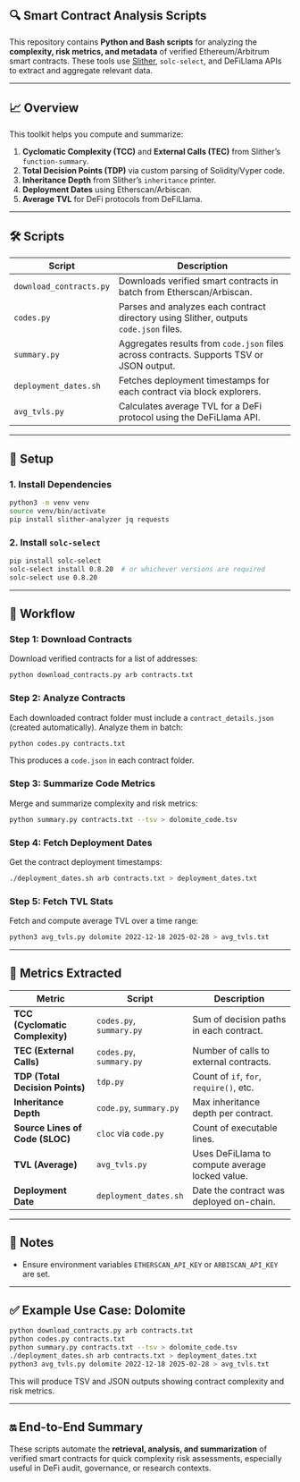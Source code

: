 ## **🔍 Smart Contract Analysis Scripts**

This repository contains **Python and Bash scripts** for analyzing the **complexity, risk metrics, and metadata** of verified Ethereum/Arbitrum smart contracts. These tools use [Slither](https://github.com/crytic/slither), `solc-select`, and DeFiLlama APIs to extract and aggregate relevant data.

---

## **📈 Overview**
This toolkit helps you compute and summarize:
1. **Cyclomatic Complexity (TCC)** and **External Calls (TEC)** from Slither’s `function-summary`.
2. **Total Decision Points (TDP)** via custom parsing of Solidity/Vyper code.
3. **Inheritance Depth** from Slither’s `inheritance` printer.
4. **Deployment Dates** using Etherscan/Arbiscan.
5. **Average TVL** for DeFi protocols from DeFiLlama.

---

## **🛠️ Scripts**
| Script | Description |
|--------|-------------|
| `download_contracts.py` | Downloads verified smart contracts in batch from Etherscan/Arbiscan. |
| `codes.py` | Parses and analyzes each contract directory using Slither, outputs `code.json` files. |
| `summary.py` | Aggregates results from `code.json` files across contracts. Supports TSV or JSON output. |
| `deployment_dates.sh` | Fetches deployment timestamps for each contract via block explorers. |
| `avg_tvls.py` | Calculates average TVL for a DeFi protocol using the DeFiLlama API. |

---

## **📆 Setup**

### **1. Install Dependencies**
```sh
python3 -m venv venv
source venv/bin/activate
pip install slither-analyzer jq requests
```

### **2. Install `solc-select`**
```sh
pip install solc-select
solc-select install 0.8.20  # or whichever versions are required
solc-select use 0.8.20
```

---

## **🚀 Workflow**

### **Step 1: Download Contracts**
Download verified contracts for a list of addresses:
```sh
python download_contracts.py arb contracts.txt
```

### **Step 2: Analyze Contracts**
Each downloaded contract folder must include a `contract_details.json` (created automatically). Analyze them in batch:
```sh
python codes.py contracts.txt
```
This produces a `code.json` in each contract folder.

### **Step 3: Summarize Code Metrics**
Merge and summarize complexity and risk metrics:
```sh
python summary.py contracts.txt --tsv > dolomite_code.tsv
```

### **Step 4: Fetch Deployment Dates**
Get the contract deployment timestamps:
```sh
./deployment_dates.sh arb contracts.txt > deployment_dates.txt
```

### **Step 5: Fetch TVL Stats**
Fetch and compute average TVL over a time range:
```sh
python3 avg_tvls.py dolomite 2022-12-18 2025-02-28 > avg_tvls.txt
```

---

## **🧠 Metrics Extracted**

| Metric | Script | Description |
|--------|--------|-------------|
| **TCC (Cyclomatic Complexity)** | `codes.py`, `summary.py` | Sum of decision paths in each contract. |
| **TEC (External Calls)** | `codes.py`, `summary.py` | Number of calls to external contracts. |
| **TDP (Total Decision Points)** | `tdp.py` | Count of `if`, `for`, `require()`, etc. |
| **Inheritance Depth** | `code.py`, `summary.py` | Max inheritance depth per contract. |
| **Source Lines of Code (SLOC)** | `cloc` via `code.py` | Count of executable lines. |
| **TVL (Average)** | `avg_tvls.py` | Uses DeFiLlama to compute average locked value. |
| **Deployment Date** | `deployment_dates.sh` | Date the contract was deployed on-chain. |

---

## **🤝 Notes**
- Ensure environment variables `ETHERSCAN_API_KEY` or `ARBISCAN_API_KEY` are set.

---

## **✅ Example Use Case: Dolomite**
```sh
python download_contracts.py arb contracts.txt
python codes.py contracts.txt
python summary.py contracts.txt --tsv > dolomite_code.tsv
./deployment_dates.sh arb contracts.txt > deployment_dates.txt
python3 avg_tvls.py dolomite 2022-12-18 2025-02-28 > avg_tvls.txt
```

This will produce TSV and JSON outputs showing contract complexity and risk metrics.

---

## **🔛 End-to-End Summary**
These scripts automate the **retrieval, analysis, and summarization** of verified smart contracts for quick complexity risk assessments, especially useful in DeFi audit, governance, or research contexts.

